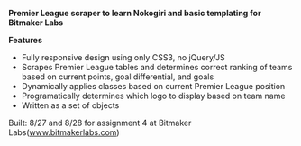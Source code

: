 **Premier League scraper to learn Nokogiri and basic templating for Bitmaker Labs**

**Features**

* Fully responsive design using only CSS3, no jQuery/JS
* Scrapes Premier League tables and determines correct ranking of teams based on current points, goal differential, and goals
* Dynamically applies classes based on current Premier League position
* Programatically determines which logo to display based on team name
* Written as a set of objects

Built: 8/27 and 8/28 for assignment 4 at Bitmaker Labs(www.bitmakerlabs.com)